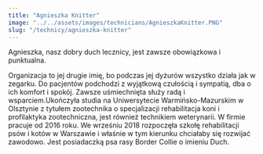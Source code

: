 ```yaml
---
title: "Agnieszka Knitter"
image: "../../assets/images/technicians/AgnieszkaKnitter.PNG"
slug: "/technicy/agnieszka-knitter"
---
```


Agnieszka, nasz dobry duch lecznicy, jest zawsze obowiązkowa i punktualna.

Organizacja to jej drugie imię, bo podczas jej dyżurów wszystko działa jak w zegarku. Do pacjentów podchodzi z wyjątkową czułością i sympatią, dba o ich komfort i spokój. Zawsze uśmiechnięta służy radą i wsparciem.Ukończyła studia na Uniwersytecie Warmińsko-Mazurskim w Olsztynie z tytułem zootechnika o specjalizacji rehabilitacja koni i profilaktyka zootechniczna, jest również technikiem weterynarii. W firmie pracuje od 2016 roku. We wrześniu 2018 rozpoczęła szkołę rehabilitacji psów i kotów w Warszawie i właśnie w tym kierunku chciałaby się rozwijać zawodowo. Jest posiadaczką psa rasy Border Collie o imieniu Duch.

